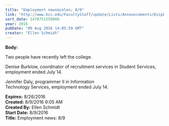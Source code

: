 ```yaml
---
title: "Employment news&colon; 8/9"
link: "http://www.kcc.edu/FacultyStaff/update/Lists/Announcements/DispForm.aspx?ID=2262"
sort_date: 1470751559000
year: 2016
pubDate: "09 Aug 2016 14:05:59 GMT"
creator: "Ellen Schmidt"
---
```


<div><b>Body:</b> <div class="ExternalClass7C2088DEE7C9417EB0DA6AB6A39D4C2C"><p>​Two people have recently left the college.</p>
<p>Denise Burklow, coordinator of recruitment services in Student Services, employment ended July 14.</p>
<p>Jennifer Daly, programmer II in Information Technology Services, employment ended July 14.</p></div></div>
<div><b>Expires:</b> 8/26/2016</div>
<div><b>Created:</b> 8/9/2016 9:05 AM</div>
<div><b>Created By:</b> Ellen Schmidt</div>
<div><b>Start Date:</b> 8/9/2016</div>
<div><b>Title:</b> Employment news: 8/9</div>
